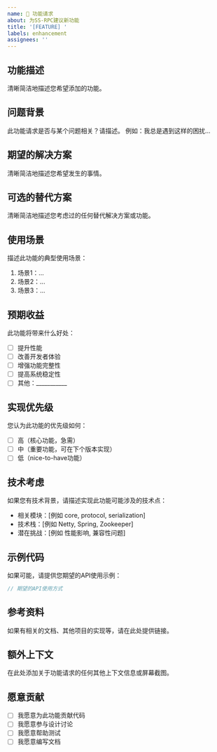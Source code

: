 ```yaml
---
name: 🚀 功能请求
about: 为SS-RPC建议新功能
title: '[FEATURE] '
labels: enhancement
assignees: ''
---
```


## 功能描述
清晰简洁地描述您希望添加的功能。

## 问题背景
此功能请求是否与某个问题相关？请描述。
例如：我总是遇到这样的困扰...

## 期望的解决方案
清晰简洁地描述您希望发生的事情。

## 可选的替代方案
清晰简洁地描述您考虑过的任何替代解决方案或功能。

## 使用场景
描述此功能的典型使用场景：
1. 场景1：...
2. 场景2：...
3. 场景3：...

## 预期收益
此功能将带来什么好处：
- [ ] 提升性能
- [ ] 改善开发者体验
- [ ] 增强功能完整性
- [ ] 提高系统稳定性
- [ ] 其他：___________

## 实现优先级
您认为此功能的优先级如何：
- [ ] 高（核心功能，急需）
- [ ] 中（重要功能，可在下个版本实现）
- [ ] 低（nice-to-have功能）

## 技术考虑
如果您有技术背景，请描述实现此功能可能涉及的技术点：
- 相关模块：[例如 core, protocol, serialization]
- 技术栈：[例如 Netty, Spring, Zookeeper]
- 潜在挑战：[例如 性能影响, 兼容性问题]

## 示例代码
如果可能，请提供您期望的API使用示例：

```java
// 期望的API使用方式
```

## 参考资料
如果有相关的文档、其他项目的实现等，请在此处提供链接。

## 额外上下文
在此处添加关于功能请求的任何其他上下文信息或屏幕截图。

## 愿意贡献
- [ ] 我愿意为此功能贡献代码
- [ ] 我愿意参与设计讨论
- [ ] 我愿意帮助测试
- [ ] 我愿意编写文档 
